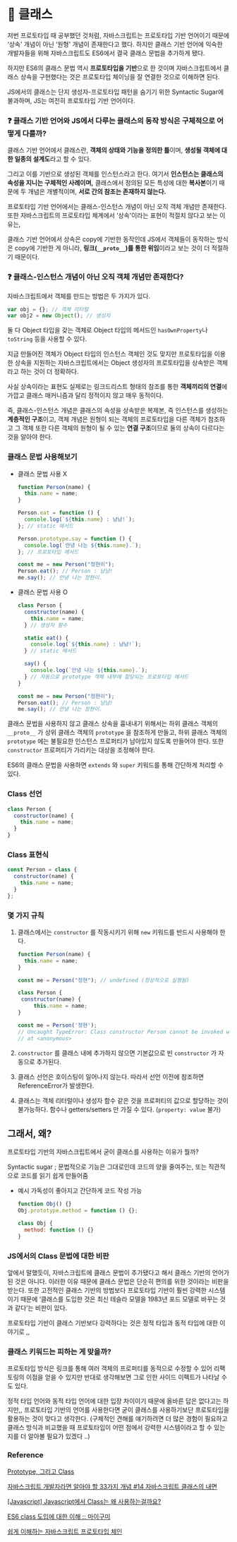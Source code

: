 # 📍 클래스

저번 프로토타입 때 공부했던 것처럼, 자바스크립트는 프로토타입 기반 언어이기 때문에 ‘상속' 개념이 아닌 ‘원형' 개념이 존재한다고 했다. 하지만 클래스 기반 언어에 익숙한 개발자들을 위해 자바스크립트도 ES6에서 결국 클래스 문법을 추가하게 됐다.

하지만 ES6의 클래스 문법 역시 **프로토타입을 기반**으로 한 것이며 자바스크립트에서 클래스 상속을 구현했다는 것은 프로토타입 체이닝을 잘 연결한 것으로 이해하면 된다.

JS에서의 클래스는 단지 생성자-프로토타입 패턴을 숨기기 위한 Syntactic Sugar에 불과하며, JS는 여전히 프로토타입 기반 언어이다.

### ❓ 클래스 기반 언어와 JS에서 다루는 클래스의 동작 방식은 구체적으로 어떻게 다를까?

클래스 기반 언어에서 클래스란, **객체의 상태와 기능을 정의한 틀**이며, **생성될 객체에 대한 일종의 설계도**라고 할 수 있다.

그리고 이를 기반으로 생성된 객체를 인스턴스라고 한다. 여기서 **인스턴스는 클래스의 속성을 지니는 구체적인 사례이며,** 클래스에서 정의된 모든 특성에 대한 **복사본**이기 때문에 두 개념은 개별적이며, **서로 간의 참조는 존재하지 않는다.**

프로토타입 기반 언어에서는 클래스-인스턴스 개념이 아닌 오직 객체 개념만 존재한다. 또한 자바스크립트의 프로토타입 체계에서 ‘상속'이라는 표현이 적절치 않다고 보는 이유는,

클래스 기반 언어에서 상속은 copy에 기반한 동작인데 JS에서 객체들이 동작하는 방식은 copy에 기반한 게 아니라, **링크(`__proto__`)를 통한 위임**이라고 보는 것이 더 적절하기 때문이다.

### ❓ 클래스-인스턴스 개념이 아닌 오직 객체 개념만 존재한다?

자바스크립트에서 객체를 만드는 방법은 두 가지가 있다.

```jsx
var obj = {}; // 객체 리터럴
var obj2 = new Object(); // 생성자
```

둘 다 Object 타입을 갖는 객체로 Object 타입의 메서드인 `hasOwnProperty`나 `toString` 등을 사용할 수 있다.

지금 만들어진 객체가 Object 타입의 인스턴스 객체인 것도 맞지만 프로토타입을 이용한 상속을 지원하는 자바스크립트에서는 Object 생성자의 프로토타입을 상속받은 객체라고 하는 것이 더 정확하다.

사실 상속이라는 표현도 실제로는 링크드리스트 형태의 참조를 통한 **객체끼리의 연결**에 가깝고 클래스 매커니즘과 달리 정적이지 않고 매우 동적이다.

즉, 클래스-인스턴스 개념은 클래스의 속성을 상속받은 복제본, 즉 인스턴스를 생성하는 **계층적인 구조**이고, 객체 개념은 원형이 되는 객체의 프로토타입을 다른 객체가 참조하고 그 객체 또한 다른 객체의 원형이 될 수 있는 **연결 구조**이므로 둘의 상속이 다르다는 것을 알아야 한다.

### 클래스 문법 사용해보기

- 클래스 문법 사용 X

  ```jsx
  function Person(name) {
    this.name = name;
  }

  Person.eat = function () {
    console.log(`${this.name} : 냠냠!`);
  }; // static 메서드

  Person.prototype.say = function () {
    console.log(`안녕 나는 ${this.name}.`);
  }; // 프로토타입 메서드

  const me = new Person("정현이");
  Person.eat(); // Person : 냠냠!
  me.say(); // 안녕 나는 정현이.
  ```

- 클래스 문법 사용 O

  ```jsx
  class Person {
    constructor(name) {
      this.name = name;
    } // 생성자 함수

    static eat() {
      console.log(`${this.name} : 냠냠!`);
    } // static 메서드

    say() {
      console.log(`안녕 나는 ${this.name}.`);
    } // 자동으로 prototype 객체 내부에 할당되는 프로토타입 메서드
  }

  const me = new Person("정현이");
  Person.eat(); // Person : 냠냠!
  me.say(); // 안녕 나는 정현이.
  ```

클래스 문법을 사용하지 않고 클래스 상속을 흉내내기 위해서는 하위 클래스 객체의 `__proto__` 가 상위 클래스 객체의 `prototype` 을 참조하게 만들고, 하위 클래스 객체의 `prototype` 에는 불필요한 인스턴스 프로퍼티가 남아있지 않도록 만들어야 한다. 또한 `constructor` 프로퍼티가 가리키는 대상을 조정해야 한다.

ES6의 클래스 문법을 사용하면 `extends` 와 `super` 키워드를 통해 간단하게 처리할 수 있다.

### Class 선언

```jsx
class Person {
  constructor(name) {
    this.name = name;
  }
}
```

### Class 표현식

```jsx
const Person = class {
  constructor(name) {
    this.name = name;
  }
};
```

### 몇 가지 규칙

1. 클래스에서는 `constructor` 를 작동시키기 위해 `new` 키워드를 반드시 사용해야 한다.

   ```jsx
   function Person(name) {
     this.name = name;
   }

   const me = Person("정현"); // undefined (정상적으로 실행됨)
   ```

   ```jsx
   class Person {
   	constructor(name) {
   		this.name = name;
   }

   const me = Person('정현');
   // Uncaught TypeError: Class constructor Person cannot be invoked without 'new'
   // at <anonymous>
   ```

2. `constructor` 를 클래스 내에 추가하지 않으면 기본값으로 빈 `constructor` 가 자동으로 추가된다.
3. 클래스 선언은 호이스팅이 일어나지 않는다. 따라서 선언 이전에 참조하면 ReferenceError가 발생한다.
4. 클래스는 객체 리터럴이나 생성자 함수 같은 것을 프로퍼티의 값으로 할당하는 것이 불가능하다. 함수나 getters/setters 만 가질 수 있다. (`property: value` 불가)

## 그래서, 왜?

프로토타입 기반의 자바스크립트에서 굳이 클래스를 사용하는 이유가 뭘까?

Syntactic sugar ; 문법적으로 기능은 그대로인데 코드의 양을 줄여주는, 또는 직관적으로 코드를 읽기 쉽게 만들어줌

- 예시
  가독성이 좋아지고 간단하게 코드 작성 가능
  ```jsx
  function Obj() {}
  Obj.prototype.method = function () {};
  ```
  ```jsx
  class Obj {
  	method: function () {}
  }
  ```

### JS에서의 Class 문법에 대한 비판

앞에서 말했듯이, 자바스크립트에 클래스 문법이 추가됐다고 해서 클래스 기반의 언어가 된 것은 아니다. 이러한 이유 때문에 클래스 문법은 단순히 편의를 위한 것이라는 비판을 받는다. 또한 고전적인 클래스 기반의 방법보다 프로토타입 기반이 훨씬 강력한 시스템이기 때문에 ‘클래스를 도입한 것은 최신 테슬라 모델을 1983년 포드 모델로 바꾸는 것과 같다’는 비판이 있다.

프로토타입 기반이 클래스 기반보다 강력하다는 것은 정적 타입과 동적 타입에 대한 이야기로 ,,

### 클래스 키워드는 피하는 게 맞을까?

프로토타입 방식은 링크를 통해 여러 객체의 프로퍼티를 동적으로 수정할 수 있어 리팩토링의 이점을 얻을 수 있지만 반대로 생각해보면 그로 인한 사이드 이펙트가 나타날 수도 있다.

정적 타입 언어와 동적 타입 언어에 대한 입장 차이이기 때문에 올바른 답은 없다고는 하지만,, 프로토타입 기반의 언어를 사용한다면 굳이 클래스를 사용하기보단 프로토타입을 활용하는 것이 맞다고 생각한다. (구체적인 견해를 얘기하려면 더 많은 경험이 필요하고 클래스 방식과 비교했을 때 프로토타입이 어떤 점에서 강력한 시스템이라고 할 수 있는지를 더 알아볼 필요가 있겠다 ..)

### Reference

[Prototype, 그리고 Class](https://tecoble.techcourse.co.kr/post/2021-06-14-prototype/)

[자바스크립트 개발자라면 알아야 할 33가지 개념 #14 자바스크립트 클래스의 내면](https://velog.io/@jakeseo_me/2019-05-03-1005-%EC%9E%91%EC%84%B1%EB%90%A8-evjv7dy8vh)

[[Javascript] Javascript에서 Class는 왜 사용하는걸까요?](https://park-answer.netlify.app/2020-01-13-javascript-class/)

[ES6 class 도입에 대한 이해 :: 마이구미](https://mygumi.tistory.com/235)

[쉽게 이해하는 자바스크립트 프로토타입 체인](https://ui.toast.com/weekly-pick/ko_20170217)

